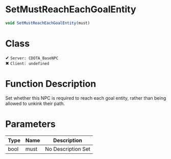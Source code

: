 # SetMustReachEachGoalEntity
```js	
void SetMustReachEachGoalEntity(must)
```
# Class
✔ `Server: CDOTA_BaseNPC`  
✖ `Client: undefined`  

# Function Description
Set whether this NPC is required to reach each goal entity, rather than being allowed to unkink their path.
# Parameters
Type|Name|Description
--|--|--
bool|must|No Description Set
